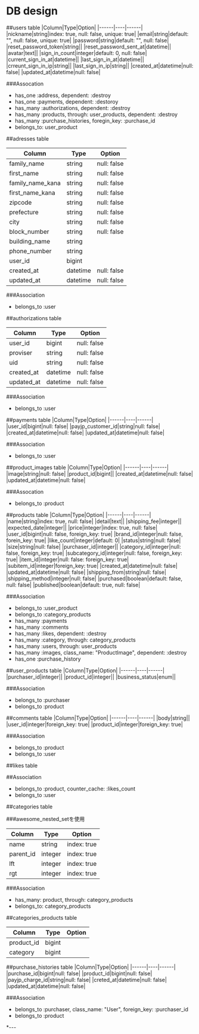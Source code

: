 # DB design

##users table
|Column|Type|Option|
|------|----|------|
|nickname|string|index: true, null: false, unique: true|
|email|string|default: "", null: false, unique: true|
|password|string|default: "", null: false|
|reset_password_token|string||
|reset_password_sent_at|datetime||
|avatar|text||
|sign_in_count|integer|default: 0, null: false|
|current_sign_in_at|datetime||
|last_sign_in_at|datetime||
|crreunt_sign_in_ip|string||
|last_sign_in_ip|string||
|created_at|datetime|null: false|
|updated_at|datetime|null: false|

###Assocation
- has_one :address, dependent: :destroy
- has_one :payments, dependent: :destoroy
- has_many :authorizations, dependent: :destroy
- has_many :products, through: user_products, dependent: :destroy
- has_many :purchase_histories, foregin_key: :purchase_id
- belongs_to: user_product

##adresses table

|Column|Type|Option|
|------|----|------|
|family_name|string|null: false|
|first_name|string|null: false|
|family_name_kana|string|null: false|
|first_name_kana|string|null: false|
|zipcode|string|null: false|
|prefecture|string|null: false|
|city|string|null: false|
|block_number|string|null: false|
|building_name|string||
|phone_number|string||
|user_id|bigint||
|created_at|datetime|null: false|
|updated_at|datetime|null: false|

###Association
- belongs_to :user

##authorizations table

|Column|Type|Option|
|------|----|------|
|user_id|bigint|null: false|
|proviser|string|null: false|
|uid|string|null: false|
|created_at|datetime|null: false|
|updated_at|datetime|null: false|

###Association
- belongs_to :user

##payments table
|Column|Type|Option|
|------|----|------|
|user_id|bigint|null: false|
|payjp_customer_id|string|null: false|
|created_at|datetime|null: false|
|updated_at|datetime|null: false|

###Association
- belongs_to :user

##product_images table
|Column|Type|Option|
|------|----|------|
|image|string|null: false|
|product_id|bigint||
|created_at|datetime|null: false|
|updated_at|datetime|null: false|

###Assocation
- belongs_to :product

##products table
|Column|Type|Option|
|------|----|------|
|name|string|index: true, null: false|
|detail|text||
|shipping_fee|integer||
|expected_date|integer||
|price|integer|index: true, null: false|
|user_id|bigint|null: false, foreign_key: true|
|brand_id|integer|null: false, forein_key: true|
|like_count|integer|default: 0|
|status|string|null: false|
|size|string|null: false|
|purchaser_id|integer||
|category_id|integer|null: false, foreign_key: true|
|subcategory_id|integer|null: false, foreign_key: true|
|item_id|integer|null: false: foreign_key: true|
|subitem_id|integer|foreign_key: true|
|created_at|datetime|null: false|
|updated_at|datetime|null: false|
|shipping_from|string|null: false|
|shipping_method|integer|null: false|
|purchased|boolean|default: false, null: false|
|published|boolean|default: true, null: false|

###Association
- belongs_to :user_product
- belongs_to :category_products
- has_many :payments
- has_many :comments
- has_many :likes, dependent: :destroy
- has_many :category, through: category_products
- has_many :users, through: user_products
- has_many :images, class_name: "ProductImage", dependent: :destroy
- has_one :purchase_history

##user_products table
|Column|Type|Option|
|------|----|------|
|purchaser_id|integer||
|product_id|integer||
|business_status|enum||

###Association
- belongs_to :purchaser
- belongs_to :product

##comments table
|Column|Type|Option|
|------|----|------|
|body|string||
|user_id|integer|foreign_key: true|
|product_id|integer|foreign_key: true|

###Association
- belongs_to :product
- belongs_to :user

##likes table

##Association
- belongs_to :product, counter_cache: :likes_count
- belongs_to :user

##categories table

###awesome_nested_setを使用

|Column|Type|Option|
|------|----|------|
|name|string|index: true|
|parent_id|integer|index: true|
|lft|integer|index: true|
|rgt|integer|index: true|

###Association
- has_many: product, through: category_products
- belongs_to: category_products

##categories_products table

|Column|Type|Option|
|------|----|------|
|product_id|bigint||
|category|bigint||

##purchase_histories table
|Column|Type|Option|
|------|----|------|
|purchase_id|bigint|null: false|
|product_id|bigint|null: false|
|payjp_charge_id|string|null: false|
|creted_at|datetime|null: false|
|updated_at|datetime|null: false|

###Association
- belongs_to :purchaser, class_name: "User", foreign_key: :purchaser_id
- belongs_to :product

*---
